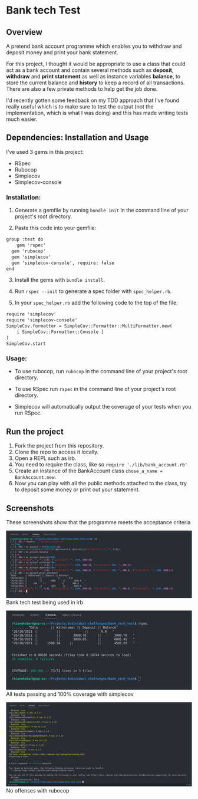 # Bank tech Test

## Overview
A pretend bank account programme which enables you to withdraw and deposit money and print your bank statement. 

For this project, I thought it would be appropriate to use a class that could act as a bank account and contain several methods such as **deposit**, **withdraw** and **print statement** as well as instance variables **balance**, to store the current balance and **history** to keep a record of all transactions. There are also a few private methods to help get the job done. 

I'd recently gotten some feedback on my TDD approach that I've found really useful which is to make sure to test the output (not the implementation, which is what I was doing) and this has made writing tests much easier.

## Dependencies: Installation and Usage

I've used 3 gems in this project: 

- RSpec
- Rubocop
- Simplecov
- Simplecov-console

### Installation:

1. Generate a gemfile by running `bundle init` in the command line of your project's root directory.

2. Paste this code into your gemfile:
```
group :test do
	gem 'rspec'
  gem 'rubocop'
  gem 'simplecov'
  gem 'simplecov-console', require: false
end
```

3. Install the gems with `bundle install`.

4. Run `rspec --init` to generate a spec folder with `spec_helper.rb`.

5. In your `spec_helper.rb` add the following code to the top of the file:
```
require 'simplecov'
require 'simplecov-console'
SimpleCov.formatter = SimpleCov::Formatter::MultiFormatter.new(
	[ SimpleCov::Formatter::Console ]
)
SimpleCov.start
```
### Usage: 

- To use rubocop, run `rubocop` in the command line of your project's root directory.

- To use RSpec run `rspec` in the command line of your project's root directory.

- Simplecov will automatically output the coverage of your tests when you run RSpec.

## Run the project

1. Fork the project from this repository.
2. Clone the repo to access it locally.
3. Open a REPL such as irb.
4. You need to require the class, like so `require './lib/bank_account.rb'`
5. Create an instance of the BankAccount class `chose_a_name = BankAccount.new`.
6. Now you can play with all the public methods attached to the class, try to deposit some money or print out your statement.


## Screenshots

These screenshots show that the programme meets the acceptance criteria

![screenshot of bank tech test being used in irb](/Resources/bankAccountScreenshot.png "screenshot of bank tech test being used in irb")
Bank tech test being used in irb

![screenshot of all tests passing and 100% coverage with simplecov](/Resources/rspecAndSimplecovScreenshot.png "screenshot of all tests passing and 100% coverage with simplecov")
All tests passing and 100% coverage with simplecov

![screenshot of no offenses rubocop](/Resources/rubocopScreenshot.png "screenshot of all tests passing and 100% coverage with simplecov")
No offenses with rubocop